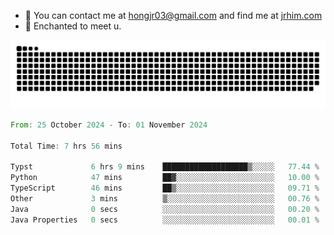 - 📧 You can contact me at hongjr03@gmail.com and find me at [jrhim.com](https://jrhim.com/)
- 💜 Enchanted to meet u.

![snake_animation](https://raw.githubusercontent.com/hongjr03/hongjr03/output/github-contribution-grid-snake.svg)

<!--START_SECTION:waka-->

```rust
From: 25 October 2024 - To: 01 November 2024

Total Time: 7 hrs 56 mins

Typst             6 hrs 9 mins    ███████████████████▒░░░░░   77.44 %
Python            47 mins         ██▓░░░░░░░░░░░░░░░░░░░░░░   10.00 %
TypeScript        46 mins         ██▒░░░░░░░░░░░░░░░░░░░░░░   09.71 %
Other             3 mins          ▒░░░░░░░░░░░░░░░░░░░░░░░░   00.76 %
Java              0 secs          ░░░░░░░░░░░░░░░░░░░░░░░░░   00.20 %
Java Properties   0 secs          ░░░░░░░░░░░░░░░░░░░░░░░░░   00.01 %
```

<!--END_SECTION:waka-->
